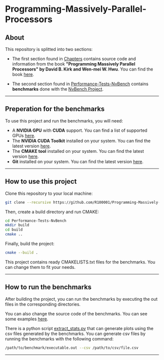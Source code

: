 # Programming-Massively-Parallel-Processors

## About

This repository is splitted into two sections:

- The first section found in [Chapters](Chapters) contains source code and information from the book **"Programming Massively Parallel Processors" by David B. Kirk and Wen-mei W. Hwu**.  You can find the book [here](https://www.elsevier.com/books/programming-massively-parallel-processors/kirk/978-0-12-811986-0).

- The second section found in [Performance-Tests-NvBench](Performance-Tests-NvBench) contains **benchmarks** done with the [NvBench Project](https://github.com/NVIDIA/nvbench).

---

## Preperation for the benchmarks

To use this project and run the benchmarks, you will need:

- A **NVIDIA GPU** with **CUDA** support. You can find a list of supported GPUs [here](https://developer.nvidia.com/cuda-gpus).
- The **NVIDIA CUDA Toolkit** installed on your system. You can find the latest version [here](https://developer.nvidia.com/cuda-downloads).
- The **CMAKE tool** installed on your system. You can find the latest version [here](https://cmake.org/download/).
- **Git** installed on your system. You can find the latest version [here](https://git-scm.com/downloads).

---

## How to use this project

Clone this repository to your local machine:

```bash
git clone --recursive https://github.com/R100001/Programming-Massively-Parallel-Processors.git
```

Then, create a build directory and run CMAKE:

```bash
cd Performance-Tests-NvBench
mkdir build
cd build
cmake ..
```

Finally, build the project:

```bash
cmake --build .
```

This project contains ready CMAKELISTS.txt files for the benchmarks. You can change them to fit your needs.

---

## How to run the benchmarks

After building the project, you can run the benchmarks by executing the out files in the corresponding directories.

You can also change the source code of the benchmarks. You can see some examples [here](https://github.com/NVIDIA/nvbench/tree/main/examples).

There is a python script [extract_stats.py](Performance-Tests-NvBench/extract_stats.py) that can generate plots using the csv files generated by the benchmarks. You can generate csv files by running the benchmarks with the following command:

```bash
/path/to/benchmark/executable.out --csv /path/to/csv/file.csv
```

---